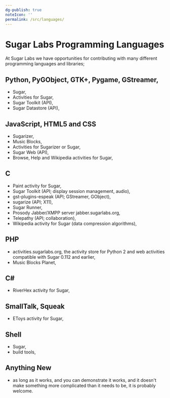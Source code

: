 ```yaml
---
dg-publish: true
noteIcon: ''
permalink: /src/languages/
---
```


# Sugar Labs Programming Languages

At Sugar Labs we have opportunities for contributing with many
different programming languages and libraries;

## Python, PyGObject, GTK+, Pygame, GStreamer,

* Sugar,
* Activities for Sugar,
* Sugar Toolkit (API),
* Sugar Datastore (API),

## JavaScript, HTML5 and CSS

* Sugarizer,
* Music Blocks,
* Activities for Sugarizer or Sugar,
* Sugar Web (API),
* Browse, Help and Wikipedia activities for Sugar,

## C

* Paint activity for Sugar,
* Sugar Toolkit (API; display session management, audio),
* gst-plugins-espeak (API; GStreamer, GObject),
* sugarize (API; X11),
* Sugar Runner,
* Prosody Jabber/XMPP server jabber.sugarlabs.org,
* Telepathy (API; collaboration),
* Wikipedia activity for Sugar (data compression algorithms),

## PHP

* activities.sugarlabs.org, the activity store for Python 2 and web
  activities compatible with Sugar 0.112 and earlier,
* Music Blocks Planet,

## C#

* RiverHex activity for Sugar,

## SmallTalk, Squeak

* EToys activity for Sugar,

## Shell

* Sugar,
* build tools,

## Anything New

* as long as it works, and you can demonstrate it works, and it
  doesn't make something more complicated than it needs to be, it is
  probably welcome.